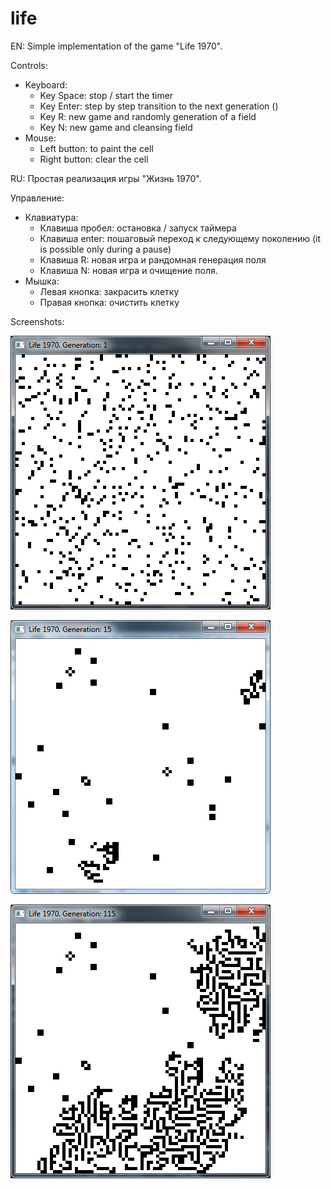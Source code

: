 life
===========

EN: Simple implementation of the game "Life 1970".

Controls:
 * Keyboard:
     * Key Space: stop / start the timer
     * Key Enter: step by step transition to the next generation ()
     * Key R: new game and randomly generation of a field
     * Key N: new game and cleansing field
 * Mouse:
     * Left button: to paint the cell
     * Right button: clear the cell




RU: Простая реализация игры "Жизнь 1970".

Управление:
 * Клавиатура:
     * Клавиша пробел: остановка / запуск таймера
     * Клавиша enter: пошаговый переход к следующему поколению (it is possible only during a pause)
     * Клавиша R: новая игра и рандомная генерация поля
     * Клавиша N: новая игра и очищение поля.
 * Мышка:
     * Левая кнопка: закрасить клетку
     * Правая кнопка: очистить клетку


Screenshots:

![](https://raw.githubusercontent.com/gil9red/life/master/screenshot.png)


![](https://raw.githubusercontent.com/gil9red/life/master/screenshot_2.png)


![](https://raw.githubusercontent.com/gil9red/life/master/screenshot_3.png)

